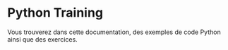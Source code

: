 # Python Training

Vous trouverez dans cette documentation, des exemples de code Python ainsi que des exercices.
